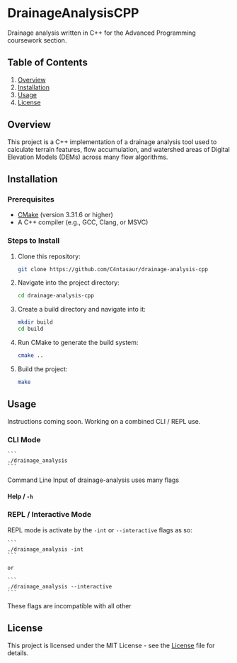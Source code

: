 # DrainageAnalysisCPP

Drainage analysis written in C++ for the Advanced Programming coursework section.

## Table of Contents

1. [Overview](#overview)
2. [Installation](#installation)
3. [Usage](#usage)
4. [License](#license)

## Overview

This project is a C++ implementation of a drainage analysis tool used to calculate terrain features, flow accumulation, and watershed areas of Digital Elevation Models (DEMs) across many flow algorithms.

## Installation

### Prerequisites

- [CMake](https://cmake.org/install/) (version 3.31.6 or higher)
- A C++ compiler (e.g., GCC, Clang, or MSVC)

### Steps to Install

1. Clone this repository:

    ```bash
    git clone https://github.com/C4ntasaur/drainage-analysis-cpp
    ```

2. Navigate into the project directory:

    ```bash
    cd drainage-analysis-cpp
    ```

3. Create a build directory and navigate into it:

    ```bash
    mkdir build
    cd build
    ```

4. Run CMake to generate the build system:

    ```bash
    cmake ..
    ```

5. Build the project:

    ```bash
    make
    ```

## Usage

Instructions coming soon. Working on a combined CLI / REPL use.

### CLI Mode

    ```
    ./drainage_analysis
    ```

Command Line Input of  drainage-analysis uses many flags

#### Help / `-h`

### REPL / Interactive Mode

REPL mode is activate by the `-int` or `--interactive` flags as so:

    ```
    ./drainage_analysis -int
    ```

    or

    ```
    ./drainage_analysis --interactive
    ```

These flags are incompatible with all other 

## License

This project is licensed under the MIT License - see the [License](LICENSE) file for details.
